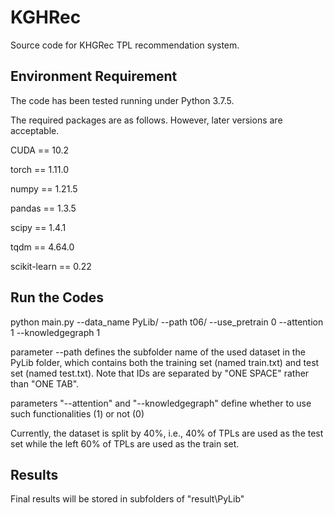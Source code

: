 # KGHRec
Source code for KHGRec TPL recommendation system.

## Environment Requirement

The code has been tested running under Python 3.7.5. 

The required packages are as follows. However, later versions are acceptable.

CUDA == 10.2

torch == 1.11.0

numpy == 1.21.5

pandas == 1.3.5

scipy == 1.4.1

tqdm == 4.64.0

scikit-learn == 0.22

## Run the Codes

python main.py --data_name PyLib/ --path t06/ --use_pretrain 0 --attention 1 --knowledgegraph 1

parameter --path defines the subfolder name of the used dataset in the PyLib folder, which contains both the training set (named train.txt) and test set (named test.txt). Note that IDs are separated by "ONE SPACE" rather than "ONE TAB".

parameters "--attention" and "--knowledgegraph" define whether to use such functionalities (1) or not (0)

Currently, the dataset is split by 40%, i.e., 40% of TPLs are used as the test set while the left 60% of TPLs are used as the train set.

## Results 

Final results will be stored in subfolders of "result\PyLib\"
